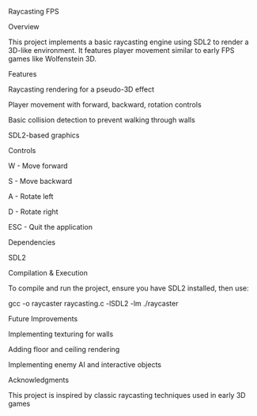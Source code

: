 Raycasting FPS

Overview

This project implements a basic raycasting engine using SDL2 to render a 3D-like environment. It features player movement similar to early FPS games like Wolfenstein 3D.

Features

Raycasting rendering for a pseudo-3D effect

Player movement with forward, backward, rotation controls

Basic collision detection to prevent walking through walls

SDL2-based graphics

Controls

W - Move forward

S - Move backward

A - Rotate left

D - Rotate right

ESC - Quit the application

Dependencies

SDL2

Compilation & Execution

To compile and run the project, ensure you have SDL2 installed, then use:

gcc -o raycaster raycasting.c -lSDL2 -lm
./raycaster

Future Improvements

Implementing texturing for walls

Adding floor and ceiling rendering

Implementing enemy AI and interactive objects

Acknowledgments

This project is inspired by classic raycasting techniques used in early 3D games